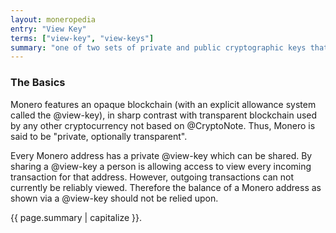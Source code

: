 ```yaml
---
layout: moneropedia
entry: "View Key"
terms: ["view-key", "view-keys"]
summary: "one of two sets of private and public cryptographic keys that each account has, with the private view key required to view all transactions related to the account"
---
```


### The Basics

Monero features an opaque blockchain (with an explicit allowance system called the @view-key), in sharp contrast with transparent blockchain used by any other cryptocurrency not based on @CryptoNote. Thus, Monero is said to be "private, optionally transparent". 

Every Monero address has a private @view-key which can be shared.  By sharing a @view-key a person is allowing access to view every incoming transaction for that address.  However, outgoing transactions can not currently be reliably viewed. Therefore the balance of a Monero address as shown via a @view-key should not be relied upon.



{{ page.summary | capitalize }}.
